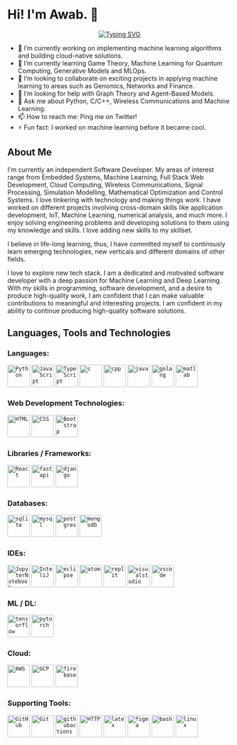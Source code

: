 # Hi! I'm Awab. 👋
<!--
**awabasher/awabasher** is a ✨ _special_ ✨ repository because its `README.md` (this file) appears on your GitHub profile.

Here are some ideas to get you started:

- 🔭 I’m currently working on ...
- 🌱 I’m currently learning ...
- 👯 I’m looking to collaborate on ...
- 🤔 I’m looking for help with ...
- 💬 Ask me about ...
- 📫 How to reach me: ...
- 😄 Pronouns: ...
- ⚡ Fun fact: ...
-->
<p align="center"><a href="https://git.io/typing-svg"><img src="https://readme-typing-svg.herokuapp.com?font=Satisfy&weight=600&size=25&pause=1000&color=2AEBBFB1&center=true&vCenter=true&width=435&height=60&lines=Software+Developer;Always+learning!" alt="Typing SVG" /></a></p>


- 🔭 I’m currently working on implementing machine learning algorithms and building cloud-native solutions.
- 🌱 I’m currently learning Game Theory, Machine Learning for Quantum Computing, Generative Models and MLOps.
- 👯 I’m looking to collaborate on exciting projects in applying machine learning to areas such as Genomics, Networks and Finance.
- 🤔 I’m looking for help with Graph Theory and Agent-Based Models.
- 💬 Ask me about Python, C/C++, Wireless Communications and Machine Learning.
- 📫 How to reach me: Ping me on Twitter!
- ⚡ Fun fact: I worked on machine learning before it became cool.
## About Me
I'm currently an independent Software Developer. My areas of interest range from Embedded Systems, Machine Learning, Full Stack Web Development, Cloud Computing, Wireless Communications, Signal Processing, Simulation Modelling, Mathematical Optimization and Control Systems. I love tinkering with technology and making things work. I have worked on different projects involving cross-domain skills like application development, IoT, Machine Learning,  numerical analysis, and much more. I enjoy solving engineering problems and developing solutions to them using my knowledge and skills. I love adding new skills to my skillset.

I believe in life-long learning, thus, I have committed myself to continously learn emerging technologies, new verticals and different domains of other fields.

I love to explore new tech stack. I am a dedicated and motivated software developer with a deep passion for Machine Learning and Deep Learning. With my skills in programming, software development, and a desire to produce high-quality work, I am confident that I can make valuable contributions to meaningful and interesting projects. I am confident in my ability to continue producing high-quality software solutions.
## Languages, Tools and Technologies
### Languages:
<code><img height="50" src="https://user-images.githubusercontent.com/25181517/183423507-c056a6f9-1ba8-4312-a350-19bcbc5a8697.png" alt="Python" title="Python" /></code>
<code><img height="50" src="https://user-images.githubusercontent.com/25181517/117447155-6a868a00-af3d-11eb-9cfe-245df15c9f3f.png" alt="JavaScript" title="JavaScript" /></code>
<code><img height="50" src="https://user-images.githubusercontent.com/25181517/183890598-19a0ac2d-e88a-4005-a8df-1ee36782fde1.png" alt="TypeScript" title="TypeScript" /></code>
<code><img height="50" src="https://skillicons.dev/icons?i=c" alt="c" title="C" /></code>
<code><img height="50" src="https://skillicons.dev/icons?i=cpp" alt="cpp" title="C++" /></code>
<code><img height="50" src="https://skillicons.dev/icons?i=java" alt="java" title="Java" /></code>
<code><img height="50" src="https://skillicons.dev/icons?i=golang" alt="golang" title="Golang" /></code>
<code><img height="50" src="https://skillicons.dev/icons?i=matlab" alt="matlab" title="MATLAB" /></code>



### Web Development Technologies:
<code><img height="50" src="https://user-images.githubusercontent.com/25181517/117447535-f00a3a00-af3d-11eb-89bf-45aaf56dbaf1.png" alt="HTML" title="HTML" /></code>
<code><img height="50" src="https://user-images.githubusercontent.com/25181517/183898674-75a4a1b1-f960-4ea9-abcb-637170a00a75.png" alt="CSS" title="CSS" /></code>
<code><img height="50" src="https://user-images.githubusercontent.com/25181517/183898054-b3d693d4-dafb-4808-a509-bab54cf5de34.png" alt="Bootstrap" title="Bootstrap" /></code>


### Libraries / Frameworks:
<code><img height="50" src="https://user-images.githubusercontent.com/25181517/183897015-94a058a6-b86e-4e42-a37f-bf92061753e5.png" alt="React" title="React" /></code>
<code><img height="50" src="https://skillicons.dev/icons?i=fastapi" alt="fastapi" title="FastAPI" /></code>
<code><img height="50" src="https://skillicons.dev/icons?i=django" alt="django" title="Django" /></code>



### Databases:
<code><img height="50" src="https://skillicons.dev/icons?i=sqlite" alt="sqlite" title="SQLite" /></code>
<code><img height="50" src="https://skillicons.dev/icons?i=mysql" alt="mysql" title="MySQL" /></code>
<code><img height="50" src="https://skillicons.dev/icons?i=postgres" alt="postgres" title="PostgreSQL" /></code>
<code><img height="50" src="https://skillicons.dev/icons?i=mongodb" alt="mongodb" title="MongoDB" /></code>

### IDEs:
<code><img height="50" src="https://user-images.githubusercontent.com/25181517/183914128-3fc88b4a-4ac1-40e6-9443-9a30182379b7.png" alt="JupyterNotebook" title="JupyterNotebook" /></code>
<code><img height="50" src="https://user-images.githubusercontent.com/25181517/121302773-7aa5d680-c8fa-11eb-98aa-e016fdb2de32.png" alt="InteliJ" title="InteliJ" /></code>
<code><img height="50" src="https://user-images.githubusercontent.com/25181517/183577745-799bb814-d819-4886-903c-a680bfcd5714.png" alt="eclipse" title="Eclipse" /></code>
<code><img height="50" src="https://skillicons.dev/icons?i=atom" alt="atom" title="Atom" /></code>
<code><img height="50" src="https://skillicons.dev/icons?i=replit" alt="replit" title="Replit" /></code>
<code><img height="50" src="https://skillicons.dev/icons?i=visualstudio" alt="visualstudio" title="Visual Studio" /></code>
<code><img height="50" src="https://skillicons.dev/icons?i=vscode" alt="vscode" title="VS Code" /></code>

### ML / DL:
<code><img height="50" src="https://skillicons.dev/icons?i=tensorflow" alt="tensorflow" title="Tensorflow" /></code>
<code><img height="50" src="https://skillicons.dev/icons?i=pytorch" alt="pytorch" title="PyTorch" /></code>

### Cloud:
<code><img height="50" src="https://user-images.githubusercontent.com/25181517/183896132-54262f2e-6d98-41e3-8888-e40ab5a17326.png" alt="AWS" title="AWS" /></code>
<code><img height="50" src="https://skillicons.dev/icons?i=gcp" alt="GCP" title="GCP" /></code>
<code><img height="50" src="https://skillicons.dev/icons?i=firebase" alt="firebase" title="Firebase" /></code>


### Supporting Tools:
<code><img height="50" src="https://user-images.githubusercontent.com/25181517/117364276-fc4eb280-aebd-11eb-92ba-8a6ef74b7313.png" alt="GitHub" title="GitHub" /></code>
<code><img height="50" src="https://user-images.githubusercontent.com/25181517/117364277-fc4eb280-aebd-11eb-8769-a3583c6a2037.png" alt="Git" title="Git" /></code>
<code><img height="50" src="https://skillicons.dev/icons?i=githubactions" alt="githubactions" title="Github Actions" /></code>
<code><img height="50" src="https://user-images.githubusercontent.com/25181517/183869554-ae3ce73a-b756-4cea-bb96-eadc96506102.png" alt="HTTP" title="HTTP" /></code>
<code><img height="50" src="https://skillicons.dev/icons?i=latex" alt="latex" title="Latex" /></code>
<code><img height="50" src="https://skillicons.dev/icons?i=figma" alt="figma" title="Figma" /></code>
<code><img height="50" src="https://skillicons.dev/icons?i=bash" alt="bash" title="Bash" /></code>
<code><img height="50" src="https://skillicons.dev/icons?i=linux" alt="linux" title="Linux" /></code>






